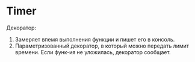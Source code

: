 # Timer
Декоратор:
1) Замеряет впемя выполнения функции и пишет его в консоль.
2) Параметризованный декоратор, в который можно передать лимит времени. Если функ-ия не уложилась, декоратор сообщает.

